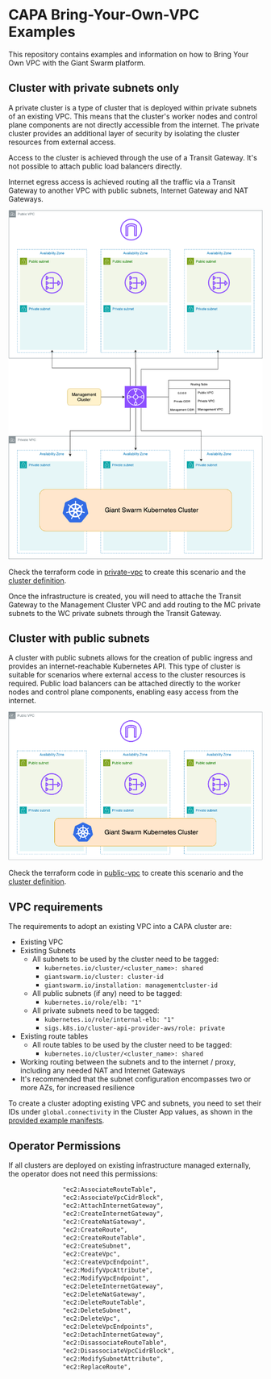 # CAPA Bring-Your-Own-VPC Examples

This repository contains examples and information on how to Bring Your Own VPC with the Giant Swarm platform.

## Cluster with private subnets only
A private cluster is a type of cluster that is deployed within private subnets of an existing VPC. This means that the cluster's worker nodes and control plane components are not directly accessible from the internet. The private cluster provides an additional layer of security by isolating the cluster resources from external access.

Access to the cluster is achieved through the use of a Transit Gateway. It's not possible to attach public load balancers directly.

Internet egress access is achieved routing all the traffic via a Transit Gateway to another VPC with public subnets, Internet Gateway and NAT Gateways.

![Private Cluster](./media/BYOInfraPrivate.png)

Check the terraform code in [private-vpc](vpc-examples/private-vpc/) to create this scenario and the [cluster definition](vpc-examples/private-vpc/example-cluster.yaml).

Once the infrastructure is created, you will need to attache the Transit Gateway to the Management Cluster VPC and add routing to the MC private subnets to the WC private subnets through the Transit Gateway.

## Cluster with public subnets
A cluster with public subnets allows for the creation of public ingress and provides an internet-reachable Kubernetes API. This type of cluster is suitable for scenarios where external access to the cluster resources is required. Public load balancers can be attached directly to the worker nodes and control plane components, enabling easy access from the internet.

![Public Cluster](./media/BYOInfraPublic.png)

Check the terraform code in [public-vpc](vpc-examples/public-vpc/) to create this scenario and the [cluster definition](vpc-examples/public-vpc/example-cluster.yaml).

## VPC requirements

The requirements to adopt an existing VPC into a CAPA cluster are:

- Existing VPC
- Existing Subnets
  - All subnets to be used by the cluster need to be tagged:
    - `kubernetes.io/cluster/<cluster_name>: shared`
    - `giantswarm.io/cluster: cluster-id`
    - `giantswarm.io/installation: managementcluster-id`
  - All public subnets (if any) need to be tagged:
    - `kubernetes.io/role/elb: "1"`
  - All private subnets need to be tagged:
    - `kubernetes.io/role/internal-elb: "1"`
    - `sigs.k8s.io/cluster-api-provider-aws/role: private`
- Existing route tables
  - All route tables to be used by the cluster need to be tagged:
    - `kubernetes.io/cluster/<cluster_name>: shared`
- Working routing between the subnets and to the internet / proxy, including any needed NAT and Internet Gateways
- It's recommended that the subnet configuration encompasses two or more AZs, for increased resilience

To create a cluster adopting existing VPC and subnets, you need to set their IDs under `global.connectivity` in the Cluster App values, as shown in the [provided example manifests](./example-cluster.yaml).

## Operator Permissions
If all clusters are deployed on existing infrastructure managed externally, the operator does not need this permissions:
```
               "ec2:AssociateRouteTable",
               "ec2:AssociateVpcCidrBlock",
               "ec2:AttachInternetGateway",
               "ec2:CreateInternetGateway",
               "ec2:CreateNatGateway",
               "ec2:CreateRoute",
               "ec2:CreateRouteTable",
               "ec2:CreateSubnet",
               "ec2:CreateVpc",
               "ec2:CreateVpcEndpoint",
               "ec2:ModifyVpcAttribute",
               "ec2:ModifyVpcEndpoint",
               "ec2:DeleteInternetGateway",
               "ec2:DeleteNatGateway",
               "ec2:DeleteRouteTable",
               "ec2:DeleteSubnet",
               "ec2:DeleteVpc",
               "ec2:DeleteVpcEndpoints",
               "ec2:DetachInternetGateway",
               "ec2:DisassociateRouteTable",
               "ec2:DisassociateVpcCidrBlock",
               "ec2:ModifySubnetAttribute",
               "ec2:ReplaceRoute",
```
